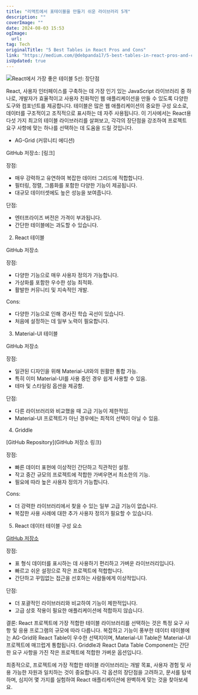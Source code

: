 ```yaml
---
title: "리액트에서 표테이블을 만들기 쉬운 라이브러리 5개"
description: ""
coverImage: ""
date: 2024-08-03 15:53
ogImage: 
  url: 
tag: Tech
originalTitle: "5 Best Tables in React Pros and Cons"
link: "https://medium.com/@debpanda17/5-best-tables-in-react-pros-and-cons-5c5d08cfe69a"
isUpdated: true
---
```






![React에서 가장 좋은 테이블 5선: 장단점](/assets/img/5BestTablesinReactProsandCons_0.png)

React, 사용자 인터페이스를 구축하는 데 가장 인기 있는 JavaScript 라이브러리 중 하나로, 개발자가 효율적이고 사용자 친화적인 웹 애플리케이션을 만들 수 있도록 다양한 도구와 컴포넌트를 제공합니다. 테이블은 많은 웹 애플리케이션의 중요한 구성 요소로, 데이터를 구조적이고 조직적으로 표시하는 데 자주 사용됩니다. 이 기사에서는 React용 다섯 가지 최고의 테이블 라이브러리를 살펴보고, 각각의 장단점을 강조하여 프로젝트 요구 사항에 맞는 하나를 선택하는 데 도움을 드릴 것입니다.

- AG-Grid (커뮤니티 에디션)

GitHub 저장소: [링크]

<div class="content-ad"></div>

장점:

- 매우 강력하고 유연하여 복잡한 데이터 그리드에 적합합니다.
- 필터링, 정렬, 그룹화를 포함한 다양한 기능이 제공됩니다.
- 대규모 데이터셋에도 높은 성능을 보여줍니다.

단점:

- 엔터프라이즈 버전은 가격이 부과됩니다.
- 간단한 테이블에는 과도할 수 있습니다.

<div class="content-ad"></div>

2. React 테이블

GitHub 저장소

장점:

- 다양한 기능으로 매우 사용자 정의가 가능합니다.
- 가상화를 포함한 우수한 성능 최적화.
- 활발한 커뮤니티 및 지속적인 개발.

<div class="content-ad"></div>

Cons:

- 다양한 기능으로 인해 경사진 학습 곡선이 있습니다.
- 처음에 설정하는 데 일부 노력이 필요합니다.

3. Material-UI 테이블

GitHub 저장소

<div class="content-ad"></div>

장점:

- 일관된 디자인을 위해 Material-UI와의 원활한 통합 가능.
- 특히 이미 Material-UI를 사용 중인 경우 쉽게 사용할 수 있음.
- 테마 및 스타일링 옵션을 제공함.

단점:

- 다른 라이브러리와 비교했을 때 고급 기능이 제한적임.
- Material-UI 프로젝트가 아닌 경우에는 최적의 선택이 아닐 수 있음.

<div class="content-ad"></div>

4. Griddle

[GitHub Repository](GitHub 저장소 링크)

장점:

- 빠른 데이터 표현에 이상적인 간단하고 직관적인 설정.
- 작고 중간 규모의 프로젝트에 적합한 가벼우면서 최소한의 기능.
- 필요에 따라 높은 사용자 정의가 가능합니다.

<div class="content-ad"></div>

Cons:

- 더 강력한 라이브러리에서 찾을 수 있는 일부 고급 기능이 없습니다.
- 복잡한 사용 사례에 대한 추가 사용자 정의가 필요할 수 있습니다.

5. React 데이터 테이블 구성 요소

[GitHub 저장소](링크)

<div class="content-ad"></div>

장점:

- 표 형식 데이터를 표시하는 데 사용하기 편리하고 가벼운 라이브러리입니다.
- 빠르고 쉬운 설정으로 작은 프로젝트에 적합합니다.
- 간단하고 꾸밈없는 접근을 선호하는 사람들에게 이상적입니다.

단점:

- 더 포괄적인 라이브러리와 비교하여 기능이 제한적입니다.
- 고급 상호 작용이 필요한 애플리케이션에 적합하지 않습니다.

<div class="content-ad"></div>

결론: React 프로젝트에 가장 적합한 테이블 라이브러리를 선택하는 것은 특정 요구 사항 및 응용 프로그램의 규모에 따라 다릅니다. 복잡하고 기능이 풍부한 데이터 테이블에는 AG-Grid와 React Table이 우수한 선택지이며, Material-UI Table은 Material-UI 프로젝트에 매끄럽게 통합됩니다. Griddle과 React Data Table Component는 간단한 요구 사항을 가진 작은 프로젝트에 적합한 가벼운 옵션입니다.

최종적으로, 프로젝트에 가장 적합한 테이블 라이브러리는 개발 목표, 사용자 경험 및 사용 가능한 자원과 일치하는 것이 중요합니다. 각 옵션의 장단점을 고려하고, 문서를 탐색하며, 심지어 몇 가지를 실험하여 React 애플리케이션에 완벽하게 맞는 것을 찾아보세요.

